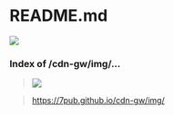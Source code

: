 # README.md

[![](https://img.shields.io/badge/Raw-{README}-F1F1F1?style=for-the-badge)](https://7pub.github.io/cdn-gw/img/README.md)

### Index of /cdn-gw/img/...

> [![](https://img.shields.io/badge/Raw-{README}-fdc818?style=for-the-badge)](https://7pub.github.io/cdn-gw/img/#)

> https://7pub.github.io/cdn-gw/img/
